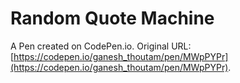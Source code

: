 # Random Quote Machine

A Pen created on CodePen.io. Original URL: [https://codepen.io/ganesh_thoutam/pen/MWpPYPr](https://codepen.io/ganesh_thoutam/pen/MWpPYPr).


